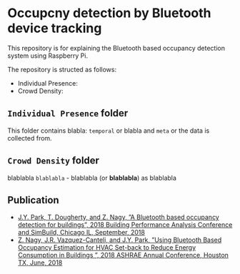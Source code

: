 # Occupcny detection by Bluetooth device tracking

This repository is for explaining the Bluetooth based occupancy detection system using Raspberry Pi.

The repository is structed as follows:
- Individual Presence:
- Crowd Density:

## `Individual Presence` folder
This folder contains blabla: `temporal` or blabla and `meta` or the data is collected from.

## `Crowd Density` folder
blablabla `blablabla` - blablabla (or **blablabla**) as blablabla

## Publication
- [J.Y. Park, T. Dougherty, and Z. Nagy, ”A Bluetooth based occupancy detection for buildings”, 2018 Building Performance Analysis Conference and SimBuild, Chicago IL, September, 2018](https://www.researchgate.net/publication/326718201_A_Bluetooth_based_occupancy_detection_for_buildings)
- [Z. Nagy, J.R. Vazquez-Canteli, and J.Y. Park, ”Using Bluetooth Based Occupancy Estimation for HVAC Set-back to Reduce Energy Consumption in Buildings ”, 2018 ASHRAE Annual Conference, Houston TX, June, 2018](https://www.researchgate.net/publication/326723732_Using_Bluetooth_Based_Occupancy_Estimation_for_HVAC_Set-back_to_Reduce_Energy_Consumption_in_Buildings)

